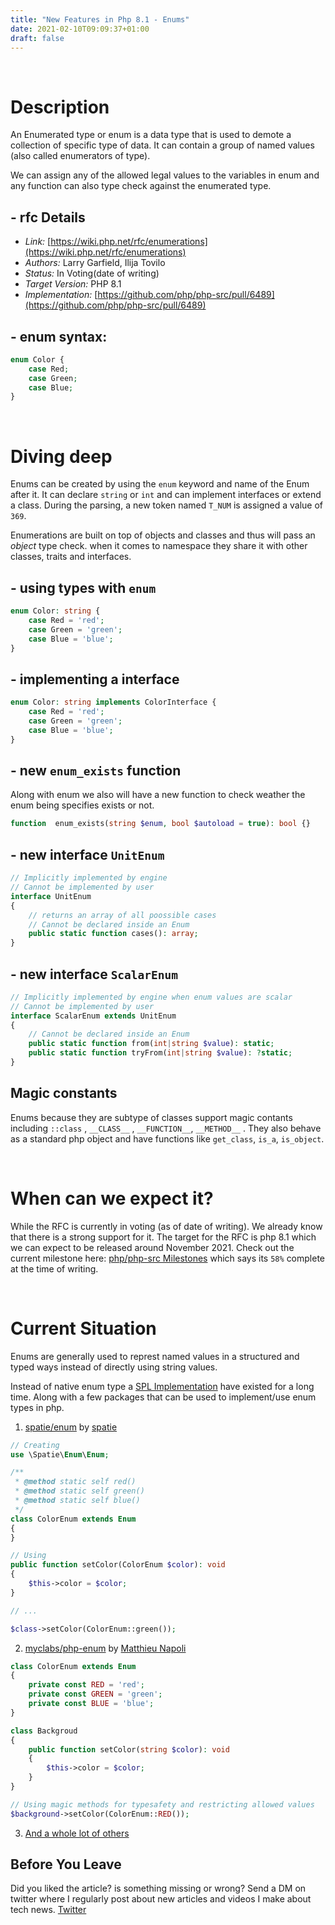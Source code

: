```yaml
---
title: "New Features in Php 8.1 - Enums"
date: 2021-02-10T09:09:37+01:00
draft: false
---
```

<br/>

# Description
An Enumerated type or enum is a data type that is used to demote a collection of specific type of data. It can contain a group of named values (also called enumerators of type).

We can assign any of the allowed legal values to the variables in enum and any function can also type check against the enumerated type.

## - rfc Details
- *Link:* [https://wiki.php.net/rfc/enumerations](https://wiki.php.net/rfc/enumerations)
- *Authors:* Larry Garfield, Ilija Tovilo
- *Status:* In Voting(date of writing)
- *Target Version:* PHP 8.1
- *Implementation:* [https://github.com/php/php-src/pull/6489](https://github.com/php/php-src/pull/6489)

## - enum syntax:
```php
enum Color {
    case Red;
    case Green;
    case Blue;
}
```
<br/>

# Diving deep
Enums can be created by using the `enum` keyword and name of the Enum after it. It can declare `string` or `int` and can implement interfaces or extend a class. During the parsing, a new token named `T_NUM` is assigned a value of `369`.

Enumerations are built on top of objects and classes and thus will pass an *object* type check. when it comes to namespace they share it with other classes, traits and interfaces.


## - using types with `enum`
```php
enum Color: string {
    case Red = 'red';
    case Green = 'green';
    case Blue = 'blue';
}
```
## - implementing a interface
```php
enum Color: string implements ColorInterface {
    case Red = 'red';
    case Green = 'green';
    case Blue = 'blue';
}
```

## - new `enum_exists` function
Along with enum we also will have a new function to check weather the enum being specifies exists or not.
```php
function  enum_exists(string $enum, bool $autoload = true): bool {}
```

## - new interface `UnitEnum`
```php
// Implicitly implemented by engine
// Cannot be implemented by user
interface UnitEnum
{
    // returns an array of all poossible cases
    // Cannot be declared inside an Enum
    public static function cases(): array;
}
```

## - new interface `ScalarEnum`
```php
// Implicitly implemented by engine when enum values are scalar
// Cannot be implemented by user
interface ScalarEnum extends UnitEnum
{
    // Cannot be declared inside an Enum
    public static function from(int|string $value): static;
    public static function tryFrom(int|string $value): ?static;
}
```

## Magic constants
Enums because they are subtype of classes support magic contants including `::class` , `__CLASS__` , `__FUNCTION__`, `__METHOD__` . They also behave as a standard php object and have functions like `get_class`, `is_a`, `is_object`.

<br/>

# When can we expect it?
While the RFC is currently in voting (as of date of writing). We already know that there is a strong support for it. The target for the RFC is php 8.1 which we can expect to be released around November 2021. Check out the current milestone here:  [php/php-src Milestones](https://github.com/php/php-src/milestone/3) which says its `58%` complete at the time of writing.

<br/>

# Current Situation
Enums are generally used to represt named values in a structured and typed ways instead of directly using string values.

Instead of native enum type a [SPL Implementation](https://www.php.net/manual/en/class.splenum.php) have existed for a long time. Along with a few packages that can be used to implement/use enum types in php.

1. [spatie/enum](https://github.com/spatie/enum) by [spatie](https://docs.spatie.be/enum/v3/introduction)
```php
// Creating
use \Spatie\Enum\Enum;

/**
 * @method static self red()
 * @method static self green()
 * @method static self blue()
 */
class ColorEnum extends Enum
{
}

// Using
public function setColor(ColorEnum $color): void
{
    $this->color = $color;
}

// ...

$class->setColor(ColorEnum::green());
```

2. [myclabs/php-enum](https://github.com/myclabs/php-enum) by [Matthieu Napoli](https://twitter.com/matthieunapoli)
```php
class ColorEnum extends Enum
{
    private const RED = 'red';
    private const GREEN = 'green';
    private const BLUE = 'blue';
}

class Backgroud
{
    public function setColor(string $color): void
    {
        $this->color = $color;
    }
}

// Using magic methods for typesafety and restricting allowed values
$background->setColor(ColorEnum::RED());
```
3. [And a whole lot of others](https://github.com/topics/php-enum)

## Before You Leave

Did you liked the article? is something missing or wrong? Send a DM on twitter where I regularly post about new articles and videos I make about tech news. [Twitter](https://twitter.com/ri5hirajp)

